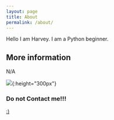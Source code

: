 ```yaml
---
layout: page
title: About
permalink: /about/
---
```

Hello I am Harvey. I am a Python beginner.

## More information

N/A

![](/images/puppycat.jpg){:height="300px"}

### Do not Contact me!!!

[:)](mailto:puppycat@puppycat.org)
